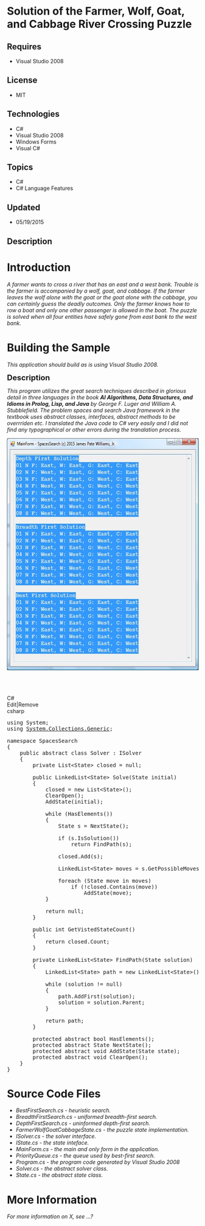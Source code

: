 # Solution of the Farmer, Wolf, Goat, and Cabbage River Crossing Puzzle
## Requires
- Visual Studio 2008
## License
- MIT
## Technologies
- C#
- Visual Studio 2008
- Windows Forms
- Visual C#
## Topics
- C#
- C# Language Features
## Updated
- 05/19/2015
## Description

<h1>Introduction</h1>
<p><em>A farmer wants to cross a river that has an east and a west bank. Trouble is the farmer is accompanied by a wolf, goat, and cabbage. If the farmer leaves the wolf alone with the goat or the goat alone with the cabbage, you can certainly guess the deadly
 outcomes. Only the farmer knows how to row a boat and only one other passenger is allowed in the boat. The puzzle is solved when all four entities have safely gone from east bank to the west bank.<br>
</em></p>
<h1><span>Building the Sample</span></h1>
<p><em>This application should build as is using Visual Studio 2008.</em></p>
<p><span style="font-size:20px; font-weight:bold">Description</span></p>
<p><em>This program utilizes the great search techniques described in glorious detail in three languages in the book
<strong>AI Algorithms, Data Structures, and Idioms in Prolog, Lisp, and Java</strong> by George F. Luger and William A. Stubblefield. The problem spaces and search Java framework in the textbook uses abstract classes, interfaces, abstract methods to be overrriden
 etc. I translated the Java code to C# very easily and I did not find any typographical or other errors during the tranalation process.<br>
</em></p>
<p><em><img id="137933" src="137933-spacessearch%201.jpg" alt="" width="610" height="610"> &nbsp;&nbsp;</em></p>
<p>&nbsp;</p>
<div class="scriptcode">
<div class="pluginEditHolder" pluginCommand="mceScriptCode">
<div class="title"><span>C#</span></div>
<div class="pluginLinkHolder"><span class="pluginEditHolderLink">Edit</span>|<span class="pluginRemoveHolderLink">Remove</span></div>
<span class="hidden">csharp</span>

<div class="preview">
<pre class="csharp"><span class="cs__keyword">using</span>&nbsp;System;&nbsp;
<span class="cs__keyword">using</span>&nbsp;<a class="libraryLink" href="https://msdn.microsoft.com/en-US/library/System.Collections.Generic.aspx" target="_blank" title="Auto generated link to System.Collections.Generic">System.Collections.Generic</a>;&nbsp;
&nbsp;
<span class="cs__keyword">namespace</span>&nbsp;SpacesSearch&nbsp;
{&nbsp;
&nbsp;&nbsp;&nbsp;&nbsp;<span class="cs__keyword">public</span>&nbsp;<span class="cs__keyword">abstract</span>&nbsp;<span class="cs__keyword">class</span>&nbsp;Solver&nbsp;:&nbsp;ISolver&nbsp;
&nbsp;&nbsp;&nbsp;&nbsp;{&nbsp;
&nbsp;&nbsp;&nbsp;&nbsp;&nbsp;&nbsp;&nbsp;&nbsp;<span class="cs__keyword">private</span>&nbsp;List&lt;State&gt;&nbsp;closed&nbsp;=&nbsp;<span class="cs__keyword">null</span>;&nbsp;
&nbsp;
&nbsp;&nbsp;&nbsp;&nbsp;&nbsp;&nbsp;&nbsp;&nbsp;<span class="cs__keyword">public</span>&nbsp;LinkedList&lt;State&gt;&nbsp;Solve(State&nbsp;initial)&nbsp;
&nbsp;&nbsp;&nbsp;&nbsp;&nbsp;&nbsp;&nbsp;&nbsp;{&nbsp;
&nbsp;&nbsp;&nbsp;&nbsp;&nbsp;&nbsp;&nbsp;&nbsp;&nbsp;&nbsp;&nbsp;&nbsp;closed&nbsp;=&nbsp;<span class="cs__keyword">new</span>&nbsp;List&lt;State&gt;();&nbsp;
&nbsp;&nbsp;&nbsp;&nbsp;&nbsp;&nbsp;&nbsp;&nbsp;&nbsp;&nbsp;&nbsp;&nbsp;ClearOpen();&nbsp;
&nbsp;&nbsp;&nbsp;&nbsp;&nbsp;&nbsp;&nbsp;&nbsp;&nbsp;&nbsp;&nbsp;&nbsp;AddState(initial);&nbsp;
&nbsp;
&nbsp;&nbsp;&nbsp;&nbsp;&nbsp;&nbsp;&nbsp;&nbsp;&nbsp;&nbsp;&nbsp;&nbsp;<span class="cs__keyword">while</span>&nbsp;(HasElements())&nbsp;
&nbsp;&nbsp;&nbsp;&nbsp;&nbsp;&nbsp;&nbsp;&nbsp;&nbsp;&nbsp;&nbsp;&nbsp;{&nbsp;
&nbsp;&nbsp;&nbsp;&nbsp;&nbsp;&nbsp;&nbsp;&nbsp;&nbsp;&nbsp;&nbsp;&nbsp;&nbsp;&nbsp;&nbsp;&nbsp;State&nbsp;s&nbsp;=&nbsp;NextState();&nbsp;
&nbsp;
&nbsp;&nbsp;&nbsp;&nbsp;&nbsp;&nbsp;&nbsp;&nbsp;&nbsp;&nbsp;&nbsp;&nbsp;&nbsp;&nbsp;&nbsp;&nbsp;<span class="cs__keyword">if</span>&nbsp;(s.IsSolution())&nbsp;
&nbsp;&nbsp;&nbsp;&nbsp;&nbsp;&nbsp;&nbsp;&nbsp;&nbsp;&nbsp;&nbsp;&nbsp;&nbsp;&nbsp;&nbsp;&nbsp;&nbsp;&nbsp;&nbsp;&nbsp;<span class="cs__keyword">return</span>&nbsp;FindPath(s);&nbsp;
&nbsp;
&nbsp;&nbsp;&nbsp;&nbsp;&nbsp;&nbsp;&nbsp;&nbsp;&nbsp;&nbsp;&nbsp;&nbsp;&nbsp;&nbsp;&nbsp;&nbsp;closed.Add(s);&nbsp;
&nbsp;
&nbsp;&nbsp;&nbsp;&nbsp;&nbsp;&nbsp;&nbsp;&nbsp;&nbsp;&nbsp;&nbsp;&nbsp;&nbsp;&nbsp;&nbsp;&nbsp;LinkedList&lt;State&gt;&nbsp;moves&nbsp;=&nbsp;s.GetPossibleMoves();&nbsp;
&nbsp;
&nbsp;&nbsp;&nbsp;&nbsp;&nbsp;&nbsp;&nbsp;&nbsp;&nbsp;&nbsp;&nbsp;&nbsp;&nbsp;&nbsp;&nbsp;&nbsp;<span class="cs__keyword">foreach</span>&nbsp;(State&nbsp;move&nbsp;<span class="cs__keyword">in</span>&nbsp;moves)&nbsp;
&nbsp;&nbsp;&nbsp;&nbsp;&nbsp;&nbsp;&nbsp;&nbsp;&nbsp;&nbsp;&nbsp;&nbsp;&nbsp;&nbsp;&nbsp;&nbsp;&nbsp;&nbsp;&nbsp;&nbsp;<span class="cs__keyword">if</span>&nbsp;(!closed.Contains(move))&nbsp;
&nbsp;&nbsp;&nbsp;&nbsp;&nbsp;&nbsp;&nbsp;&nbsp;&nbsp;&nbsp;&nbsp;&nbsp;&nbsp;&nbsp;&nbsp;&nbsp;&nbsp;&nbsp;&nbsp;&nbsp;&nbsp;&nbsp;&nbsp;&nbsp;AddState(move);&nbsp;
&nbsp;&nbsp;&nbsp;&nbsp;&nbsp;&nbsp;&nbsp;&nbsp;&nbsp;&nbsp;&nbsp;&nbsp;}&nbsp;
&nbsp;
&nbsp;&nbsp;&nbsp;&nbsp;&nbsp;&nbsp;&nbsp;&nbsp;&nbsp;&nbsp;&nbsp;&nbsp;<span class="cs__keyword">return</span>&nbsp;<span class="cs__keyword">null</span>;&nbsp;
&nbsp;&nbsp;&nbsp;&nbsp;&nbsp;&nbsp;&nbsp;&nbsp;}&nbsp;
&nbsp;
&nbsp;&nbsp;&nbsp;&nbsp;&nbsp;&nbsp;&nbsp;&nbsp;<span class="cs__keyword">public</span>&nbsp;<span class="cs__keyword">int</span>&nbsp;GetVistedStateCount()&nbsp;
&nbsp;&nbsp;&nbsp;&nbsp;&nbsp;&nbsp;&nbsp;&nbsp;{&nbsp;
&nbsp;&nbsp;&nbsp;&nbsp;&nbsp;&nbsp;&nbsp;&nbsp;&nbsp;&nbsp;&nbsp;&nbsp;<span class="cs__keyword">return</span>&nbsp;closed.Count;&nbsp;
&nbsp;&nbsp;&nbsp;&nbsp;&nbsp;&nbsp;&nbsp;&nbsp;}&nbsp;
&nbsp;
&nbsp;&nbsp;&nbsp;&nbsp;&nbsp;&nbsp;&nbsp;&nbsp;<span class="cs__keyword">private</span>&nbsp;LinkedList&lt;State&gt;&nbsp;FindPath(State&nbsp;solution)&nbsp;
&nbsp;&nbsp;&nbsp;&nbsp;&nbsp;&nbsp;&nbsp;&nbsp;{&nbsp;
&nbsp;&nbsp;&nbsp;&nbsp;&nbsp;&nbsp;&nbsp;&nbsp;&nbsp;&nbsp;&nbsp;&nbsp;LinkedList&lt;State&gt;&nbsp;path&nbsp;=&nbsp;<span class="cs__keyword">new</span>&nbsp;LinkedList&lt;State&gt;();&nbsp;
&nbsp;
&nbsp;&nbsp;&nbsp;&nbsp;&nbsp;&nbsp;&nbsp;&nbsp;&nbsp;&nbsp;&nbsp;&nbsp;<span class="cs__keyword">while</span>&nbsp;(solution&nbsp;!=&nbsp;<span class="cs__keyword">null</span>)&nbsp;
&nbsp;&nbsp;&nbsp;&nbsp;&nbsp;&nbsp;&nbsp;&nbsp;&nbsp;&nbsp;&nbsp;&nbsp;{&nbsp;
&nbsp;&nbsp;&nbsp;&nbsp;&nbsp;&nbsp;&nbsp;&nbsp;&nbsp;&nbsp;&nbsp;&nbsp;&nbsp;&nbsp;&nbsp;&nbsp;path.AddFirst(solution);&nbsp;
&nbsp;&nbsp;&nbsp;&nbsp;&nbsp;&nbsp;&nbsp;&nbsp;&nbsp;&nbsp;&nbsp;&nbsp;&nbsp;&nbsp;&nbsp;&nbsp;solution&nbsp;=&nbsp;solution.Parent;&nbsp;
&nbsp;&nbsp;&nbsp;&nbsp;&nbsp;&nbsp;&nbsp;&nbsp;&nbsp;&nbsp;&nbsp;&nbsp;}&nbsp;
&nbsp;
&nbsp;&nbsp;&nbsp;&nbsp;&nbsp;&nbsp;&nbsp;&nbsp;&nbsp;&nbsp;&nbsp;&nbsp;<span class="cs__keyword">return</span>&nbsp;path;&nbsp;
&nbsp;&nbsp;&nbsp;&nbsp;&nbsp;&nbsp;&nbsp;&nbsp;}&nbsp;
&nbsp;
&nbsp;&nbsp;&nbsp;&nbsp;&nbsp;&nbsp;&nbsp;&nbsp;<span class="cs__keyword">protected</span>&nbsp;<span class="cs__keyword">abstract</span>&nbsp;<span class="cs__keyword">bool</span>&nbsp;HasElements();&nbsp;
&nbsp;&nbsp;&nbsp;&nbsp;&nbsp;&nbsp;&nbsp;&nbsp;<span class="cs__keyword">protected</span>&nbsp;<span class="cs__keyword">abstract</span>&nbsp;State&nbsp;NextState();&nbsp;
&nbsp;&nbsp;&nbsp;&nbsp;&nbsp;&nbsp;&nbsp;&nbsp;<span class="cs__keyword">protected</span>&nbsp;<span class="cs__keyword">abstract</span>&nbsp;<span class="cs__keyword">void</span>&nbsp;AddState(State&nbsp;state);&nbsp;
&nbsp;&nbsp;&nbsp;&nbsp;&nbsp;&nbsp;&nbsp;&nbsp;<span class="cs__keyword">protected</span>&nbsp;<span class="cs__keyword">abstract</span>&nbsp;<span class="cs__keyword">void</span>&nbsp;ClearOpen();&nbsp;
&nbsp;&nbsp;&nbsp;&nbsp;}&nbsp;
}</pre>
</div>
</div>
</div>
<h1><span>Source Code Files</span></h1>
<ul>
<li><em>BestFirstSearch.cs - heuristic search.</em> </li><li><em>BreadthFirstSearch.cs - uniformed breadth-first search.</em> </li><li><em><em>DepthFirstSearch.cs - uninformed depth-first search.</em></em> </li><li><em>FarmerWolfGoatCabbageState.cs - the puzzle state implementation.</em> </li><li><em>ISolver.cs - the solver interface.</em> </li><li><em>IState.cs - the state inteface.</em> </li><li><em>MainForm.cs - the main and only form in the application.</em> </li><li><em>PriorityQueue.cs - the queue used by best-first search.</em> </li><li><em>Program.cs - the program code generated by Visual Studio 2008</em> </li><li><em>Solver.cs - the abstract solver class.</em> </li><li><em>State.cs - the abstract state class.</em> </li></ul>
<h1>More Information</h1>
<p><em>For more information on X, see ...?</em></p>
